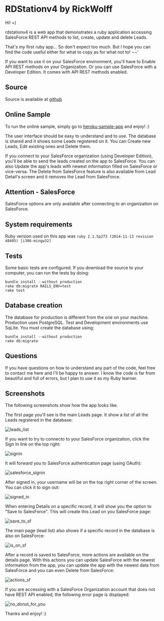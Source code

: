 # RDStationv4 by RickWolff

Hi! =)

rdstationv4 is a web app that demonstrates a ruby application accessing SalesForce REST API methods to list, create, update and delete Leads.

That's my first ruby app... So don't expect too much. But I hope you can find the code useful either for what to copy as for what not to!  ¬¬'

If you want to use it on your SalesForce environment, you'll have to Enable API REST methods on your Organization. Or you can use SalesForce with a Developer Edition. It comes with API REST methods enabled.

## Source

Source is available at [github](https://github.com/ricfwolff/rdstationv4)

## Online Sample

To run the online sample, simply go to [heroku-sample-app](https://rdstationv4.herokuapp.com/) and enjoy! :)

The user interface should be easy to understand and to use. The database is shared and it shows some Leads registered on it. You can Create new Leads, Edit existing ones and Delete them.

If you connect to your SalesForce organization (using Developer Edition), you'll be able to send the leads created on the app to SalesForce. 
You can also Update the app's leads with newest information filled on SalesForce or vice-versa.
The Delete from SalesForce feature is also available from Lead Detail's screen and it removes the Lead from SalesForce.

## Attention - SalesForce

SalesForce options are only available after connecting to an organization on SalesForce.

## System requirements

Ruby version used on this app was `ruby 2.1.5p273 (2014-11-13 revision 48405) [i386-mingw32]`

## Tests

Some basic tests are configured. If you download the source to your computer, you can run the tests by doing:

```
bundle install --without production
rake db:migrate RAILS_ENV=test
rake test
```

## Database creation

The database for production is different from the one on your machine. 
Production uses PostgreSQL.
Test and Development environments use SqLite. 
You must create the database using:

```
bundle install --without production
rake db:migrate
```

## Questions

If you have questions on how to understand any part of the code, feel free to contact me here and I'll be happy to answer.
I know the code is far from beautiful and full of errors, but I plan to use it as my Ruby learner.

## Screenshots

The following screenshots show how the app looks like.

The first page you'll see is the main Leads page. It show a list of all the Leads registered in the database:

![leads_list](/ss/index.png)


If you want to try to connecto to your SalesForce organization, click the Sign In link on the top right:

![signin](/ss/signin.png)


It will forward you to SalesForce authentication page (using OAuth):

![salesforce_signin](/ss/salesforce_signin.png)


After signed in, your username will be on the top right corner of the screen. You can click it to sign out:

![signed_in](/ss/signed_in.png)


When entering Details on a specific record, it will show you the option to "Save to SalesForce". This will create this Lead on you SalesForce page:

![save_to_sf](/ss/save_to_sf.png)


The main page (lead list) also shows if a specific record in the database is also on SalesForce:

![is_on_sf](/ss/is_on_sf.png)


After a record is saved to SalesForce, more actions are available on the details page. With this actions you can update SalesForce with the newest information from the app, you can update the app with the newest data from SalesForce and you can even Delete from SalesForce:

![actions_sf](/ss/actions_sf.png)


If you are accessing with a SalesForce Organization account that does not have REST API enabled, the following error page is displayed:

![no_donut_for_you](/ss/no_donut_for_you.png)



Thanks and enjoy! :)